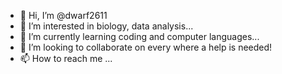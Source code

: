 - 👋 Hi, I’m @dwarf2611
- 👀 I’m interested in biology, data analysis...
- 🌱 I’m currently learning coding and computer languages...
- 💞️ I’m looking to collaborate on every where a help is needed!
- 📫 How to reach me ...

<!---
dwarf2611/dwarf2611 is a ✨ special ✨ repository because its `README.md` (this file) appears on your GitHub profile.
You can click the Preview link to take a look at your changes.
--->
